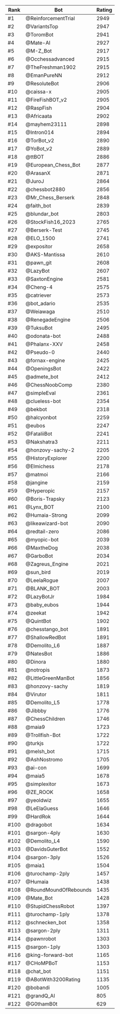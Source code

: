 Rank|Bot|Rating
---|---|---
#1|@ReinforcementTrial|2949
#2|@VariantsTop|2947
#3|@ToromBot|2941
#4|@Mate-AI|2927
#5|@M-Z_Bot|2917
#6|@Occhessadvanced|2915
#7|@TheFreshman1902|2915
#8|@EmanPureNN|2912
#9|@ResoluteBot|2906
#10|@caissa-x|2905
#11|@FireFishBOT_v2|2905
#12|@RaspFish|2904
#13|@Africaata|2902
#14|@mayhem23111|2898
#15|@Intron014|2894
#16|@TorBot_v2|2890
#17|@YoBot_v2|2889
#18|@ttBOT|2886
#19|@European_Chess_Bot|2877
#20|@ArasanX|2871
#21|@JuroJ|2864
#22|@chessbot2880|2856
#23|@Mr_Chess_Berserk|2848
#24|@faith_bot|2839
#25|@blundar_bot|2803
#26|@StockFish16_2023|2765
#27|@Berserk-Test|2745
#28|@ELO_1500|2741
#29|@expositor|2658
#30|@AKS-Mantissa|2610
#31|@pawn_git|2608
#32|@LazyBot|2607
#33|@SaxtonEngine|2581
#34|@Cheng-4|2575
#35|@catriever|2573
#36|@bot_adario|2535
#37|@Weiawaga|2510
#38|@RenegadeEngine|2506
#39|@TuksuBot|2495
#40|@odonata-bot|2488
#41|@Phalanx-XXV|2458
#42|@Pseudo-0|2440
#43|@fornax-engine|2425
#44|@OpeningsBot|2422
#45|@admete_bot|2412
#46|@ChessNoobComp|2380
#47|@simpleEval|2361
#48|@clueless-bot|2354
#49|@bekbot|2318
#50|@halcyonbot|2259
#51|@eubos|2247
#52|@FataliiBot|2241
#53|@Nakshatra3|2211
#54|@honzovy-sachy-2|2205
#55|@HistoryExplorer|2200
#56|@Elmichess|2178
#57|@matmoi|2166
#58|@jangine|2159
#59|@Hyperopic|2157
#60|@Boris-Trapsky|2123
#61|@Lynx_BOT|2100
#62|@Humaia-Strong|2099
#63|@likeawizard-bot|2090
#64|@redtail-zero|2086
#65|@myopic-bot|2039
#66|@MaxtheDog|2038
#67|@GarboBot|2034
#68|@Zagreus_Engine|2021
#69|@sun_bird|2019
#70|@LeelaRogue|2007
#71|@BLANK_BOT|2003
#72|@LazyBotJr|1984
#73|@baby_eubos|1944
#74|@zeekat|1942
#75|@QuintBot|1902
#76|@chesstango_bot|1891
#77|@ShallowRedBot|1891
#78|@Demolito_L6|1887
#79|@NatesBot|1886
#80|@Dinora|1880
#81|@notropis|1873
#82|@LittleGreenManBot|1856
#83|@honzovy-sachy|1819
#84|@Virutor|1811
#85|@Demolito_L5|1778
#86|@Jibbby|1776
#87|@ChessChildren|1746
#88|@maia9|1723
#89|@Trollfish-Bot|1722
#90|@turkjs|1722
#91|@melsh_bot|1715
#92|@AshNostromo|1705
#93|@ai-con|1699
#94|@maia5|1678
#95|@simplexitor|1673
#96|@ZE_ROOK|1658
#97|@yeoldwiz|1655
#98|@LeElaGuess|1646
#99|@HardRok|1644
#100|@dragobot|1634
#101|@sargon-4ply|1630
#102|@Demolito_L4|1590
#103|@DavidsGuterBot|1552
#104|@sargon-3ply|1526
#105|@maia1|1504
#106|@turochamp-2ply|1457
#107|@Humaia|1438
#108|@RoundMoundOfRebounds|1435
#109|@Mate_Bot|1428
#110|@StupidChessRobot|1397
#111|@turochamp-1ply|1378
#112|@schnecken_bot|1358
#113|@sargon-2ply|1311
#114|@pawnrobot|1303
#115|@sargon-1ply|1303
#116|@king-forward-bot|1165
#117|@CHoMPBoT|1153
#118|@chat_bot|1151
#119|@ABotWith3200Rating|1135
#120|@bobandi|1005
#121|@grandQ_AI|805
#122|@G0thamB0t|629
